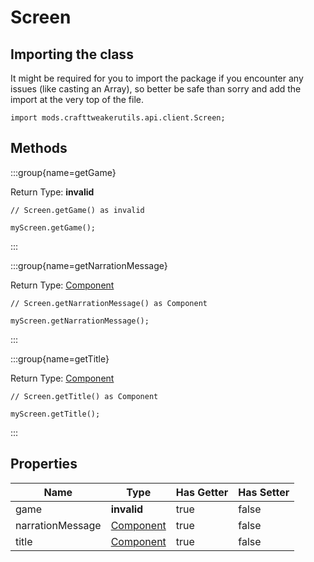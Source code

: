 # Screen

## Importing the class

It might be required for you to import the package if you encounter any issues (like casting an Array), so better be safe than sorry and add the import at the very top of the file.
```zenscript
import mods.crafttweakerutils.api.client.Screen;
```


## Methods

:::group{name=getGame}

Return Type: **invalid**

```zenscript
// Screen.getGame() as invalid

myScreen.getGame();
```

:::

:::group{name=getNarrationMessage}

Return Type: [Component](/vanilla/api/text/Component)

```zenscript
// Screen.getNarrationMessage() as Component

myScreen.getNarrationMessage();
```

:::

:::group{name=getTitle}

Return Type: [Component](/vanilla/api/text/Component)

```zenscript
// Screen.getTitle() as Component

myScreen.getTitle();
```

:::


## Properties

|       Name       |                   Type                   | Has Getter | Has Setter |
|------------------|------------------------------------------|------------|------------|
| game             | **invalid**                              | true       | false      |
| narrationMessage | [Component](/vanilla/api/text/Component) | true       | false      |
| title            | [Component](/vanilla/api/text/Component) | true       | false      |

